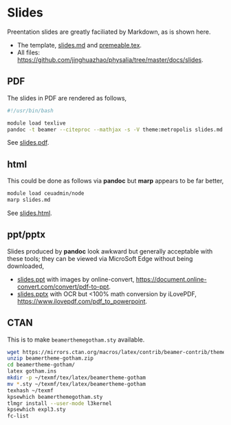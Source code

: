 # Slides

Preentation slides are greatly faciliated by Markdown, as is shown here.

- The template, [slides.md](https://raw.githubusercontent.com/jinghuazhao/physalia/refs/heads/master/docs/slides/slides.md) and [premeable.tex](https://raw.githubusercontent.com/jinghuazhao/physalia/refs/heads/master/docs/slides/premeable.tex).
- All files: <https://github.com/jinghuazhao/physalia/tree/master/docs/slides>.

## PDF

The slides in PDF are rendered as follows, 

```bash
#!/usr/bin/bash

module load texlive
pandoc -t beamer --citeproc --mathjax -s -V theme:metropolis slides.md -o slides.pdf
```

See <a href="slides.pdf">slides.pdf</a>.

## html

This could be done as follows via **pandoc** but **marp** appears to be far better,

```bash
module load ceuadmin/node
marp slides.md
```

See <a href="slides.html">slides.html</a>.

## ppt/pptx

Slides produced by **pandoc** look awkward but generally acceptable with these tools; they can be viewed via MicroSoft Edge without being downloaded,

- <a href="slides.ppt">slides.ppt</a> with images by online-convert, <https://document.online-convert.com/convert/pdf-to-ppt>.
- <a href="slides.pptx">slides.pptx</a> with OCR but <100% math conversion by iLovePDF, <https://www.ilovepdf.com/pdf_to_powerpoint>.

## CTAN

This is to make `beamerthemegotham.sty` available.

```bash
wget https://mirrors.ctan.org/macros/latex/contrib/beamer-contrib/themes/beamertheme-gotham.zip
unzip beamertheme-gotham.zip
cd beamertheme-gotham/
latex gotham.ins
mkdir -p ~/texmf/tex/latex/beamertheme-gotham
mv *.sty ~/texmf/tex/latex/beamertheme-gotham
texhash ~/texmf
kpsewhich beamerthemegotham.sty
tlmgr install --user-mode l3kernel
kpsewhich expl3.sty
fc-list
```
